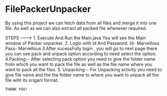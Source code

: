 # FilePackerUnpacker
By using this project we can fetch data from all files and merge it into one file. As well as we can also extract all packed file whenever required.

STEPS --->
    1. Execute And Run the Main.java 
          You will see the Main window of Packer unpacker.
    2. Login with Id And Password.
          Id- Marvellous
          Pass- Marvellous
    3.After sucessFully login , you will go to next page there you can see pack and unpack option 
      according to need select the option.
    4.Packing--
            After selecting pack option you need to give the folder name from which you want to pack the file as well as the file name where you want to pack all the files.
    5. Unpacking--
            For Unpacking activity you need to give file name and the the folder name to where you want to unpack all the file wiht its origanl format.
     
    THANK YOU!
    
